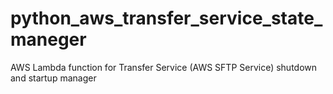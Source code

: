 # python_aws_transfer_service_state_maneger
AWS Lambda function for Transfer Service (AWS SFTP Service) shutdown and startup manager
